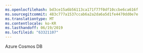 ```yaml
---
ms.openlocfilehash: bd3ce15a6b56113ca171f77f0df10ccbe6ca616f
ms.sourcegitcommit: 483c777a1537ccab6a2a2da6a5d1fe4470dd0e7e
ms.translationtype: MT
ms.contentlocale: ko-KR
ms.lasthandoff: 06/19/2019
ms.locfileid: "63321107"
---
```

Azure Cosmos DB